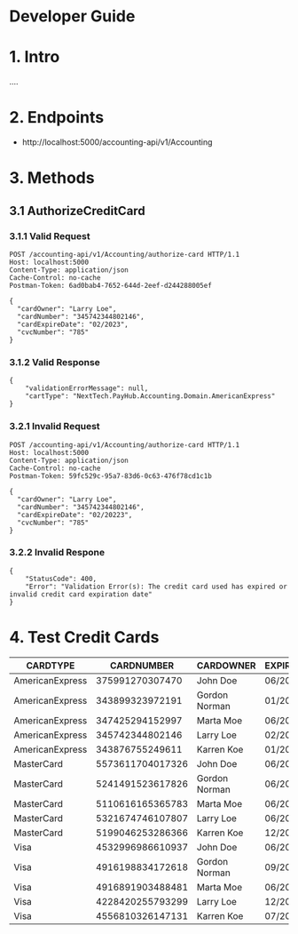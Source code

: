 Developer Guide
===============

 
# 1. Intro
....

# 2. Endpoints
* http://localhost:5000/accounting-api/v1/Accounting

# 3. Methods
## 3.1 AuthorizeCreditCard
### 3.1.1 Valid Request
```
POST /accounting-api/v1/Accounting/authorize-card HTTP/1.1
Host: localhost:5000
Content-Type: application/json
Cache-Control: no-cache
Postman-Token: 6ad0bab4-7652-644d-2eef-d244288005ef

{
  "cardOwner": "Larry Loe",
  "cardNumber": "345742344802146",
  "cardExpireDate": "02/2023",
  "cvcNumber": "785"
}
```
### 3.1.2 Valid Response
```
{
    "validationErrorMessage": null,
    "cartType": "NextTech.PayHub.Accounting.Domain.AmericanExpress"
}
```
### 3.2.1 Invalid Request
```
POST /accounting-api/v1/Accounting/authorize-card HTTP/1.1
Host: localhost:5000
Content-Type: application/json
Cache-Control: no-cache
Postman-Token: 59fc529c-95a7-83d6-0c63-476f78cd1c1b

{
  "cardOwner": "Larry Loe",
  "cardNumber": "345742344802146",
  "cardExpireDate": "02/20223",
  "cvcNumber": "785"
}
```
### 3.2.2 Invalid Respone
```
{
    "StatusCode": 400,
    "Error": "Validation Error(s): The credit card used has expired or invalid credit card expiration date"
}
```
  
# 4. Test Credit Cards
| CARDTYPE        | CARDNUMBER       | CARDOWNER     | EXPIREDATE | CVC   |
|-----------------|------------------|---------------|------------|-------|
| AmericanExpress | 375991270307470  | John Doe      | 06/2024    | 1258  |
| AmericanExpress | 343899323972191  | Gordon Norman | 01/2025    | 8597  |
| AmericanExpress | 347425294152997  | Marta Moe     | 06/2025    | 528   |
| AmericanExpress | 345742344802146  | Larry Loe     | 02/2023    | 785   |
| AmericanExpress | 343876755249611  | Karren Koe    | 01/2023    | 4526  |
| MasterCard      | 5573611704017326 | John Doe      | 06/2025    | 123   |
| MasterCard      | 5241491523617826 | Gordon Norman | 06/2023    | 325   |
| MasterCard      | 5110616165365783 | Marta Moe     | 06/2026    | 386   |
| MasterCard      | 5321674746107807 | Larry Loe     | 06/2021    | 453   |
| MasterCard      | 5199046253286366 | Karren Koe    | 12/2024    | 796   |
| Visa            | 4532996986610937 | John Doe      | 06/2026    | 325   |
| Visa            | 4916198834172618 | Gordon Norman | 09/2022    | 379   |
| Visa            | 4916891903488481 | Marta Moe     | 06/2027    | 958   |
| Visa            | 4228420255793299 | Larry Loe     | 12/2026    | 755   |
| Visa            | 4556810326147131 | Karren Koe    | 07/2027    | 458   |

